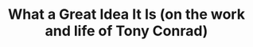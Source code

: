 ---
ee_id: '4418'
site: '1'
type: '2'
url: 2017-026-what-a-great-idea
title: What a Great Idea It Is (on the work and life of Tony Conrad)
year: '2017'
display_year: '2017'
medium: Essay
dims: ''
pitch: ''
ps: ''
live_url: ''
related: ''
youtube: ''
related_code: ''
imgs: great-idea-2017-026-database-ih--kt4K_1.jpg
subheading: ''
download: great-idea-2017-026-pdf-ih.pdf
add_credit: ''
commission: ''
layout: things-i-made
---